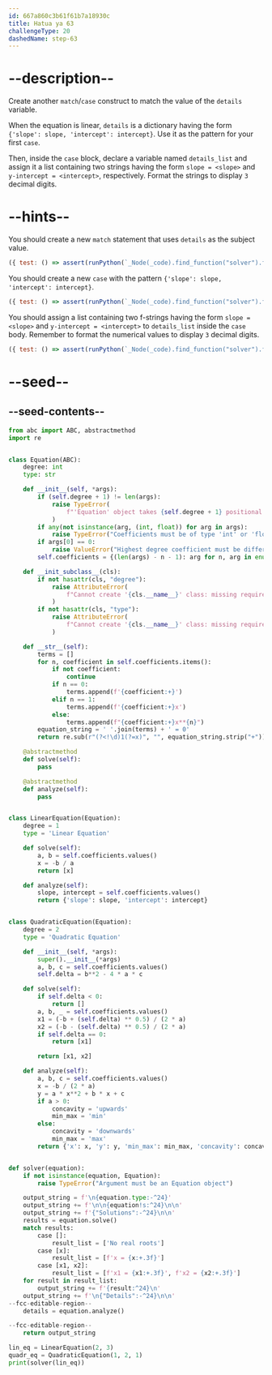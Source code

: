 ```yaml
---
id: 667a860c3b61f61b7a18930c
title: Hatua ya 63
challengeType: 20
dashedName: step-63
---
```


# --description--

Create another `match`/`case` construct to match the value of the `details` variable.

When the equation is linear, `details` is a dictionary having the form `{'slope': slope, 'intercept': intercept}`. Use it as the pattern for your first `case`.

Then, inside the `case` block, declare a variable named `details_list` and assign it a list containing two strings having the form `slope = <slope>` and `y-intercept = <intercept>`, respectively. Format the strings to display `3` decimal digits.

# --hints--

You should create a new `match` statement that uses `details` as the subject value.

```js
({ test: () => assert(runPython(`_Node(_code).find_function("solver").find_matches()[1].find_match_subject().is_equivalent("details")`)) })
```

You should create a new `case` with the pattern `{'slope': slope, 'intercept': intercept}`.

```js
({ test: () => assert(runPython(`_Node(_code).find_function("solver").find_matches()[1].find_match_cases()[0].find_case_pattern().is_equivalent("{'slope': slope, 'intercept': intercept}")`)) })
```

You should assign a list containing two f-strings having the form `slope = <slope>` and `y-intercept = <intercept>` to `details_list` inside the `case` body. Remember to format the numerical values to display `3` decimal digits.

```js
({ test: () => assert(runPython(`_Node(_code).find_function("solver").find_matches()[1].find_match_cases()[0].find_case_body().is_equivalent("details_list = [f'slope = {slope:.3f}', f'y-intercept = {intercept:.3f}']")`)) })
```

# --seed--

## --seed-contents--

```py
from abc import ABC, abstractmethod
import re


class Equation(ABC):
    degree: int
    type: str

    def __init__(self, *args):
        if (self.degree + 1) != len(args):
            raise TypeError(
                f"'Equation' object takes {self.degree + 1} positional arguments but {len(args)} were given"
            )
        if any(not isinstance(arg, (int, float)) for arg in args):
            raise TypeError("Coefficients must be of type 'int' or 'float'")
        if args[0] == 0:
            raise ValueError("Highest degree coefficient must be different from zero")
        self.coefficients = {(len(args) - n - 1): arg for n, arg in enumerate(args)}

    def __init_subclass__(cls):
        if not hasattr(cls, "degree"):
            raise AttributeError(
                f"Cannot create '{cls.__name__}' class: missing required attribute 'degree'"
            )
        if not hasattr(cls, "type"):
            raise AttributeError(
                f"Cannot create '{cls.__name__}' class: missing required attribute 'type'"
            )

    def __str__(self):
        terms = []
        for n, coefficient in self.coefficients.items():
            if not coefficient:
                continue
            if n == 0:
                terms.append(f'{coefficient:+}')
            elif n == 1:
                terms.append(f'{coefficient:+}x')
            else:
                terms.append(f"{coefficient:+}x**{n}")
        equation_string = ' '.join(terms) + ' = 0'
        return re.sub(r"(?<!\d)1(?=x)", "", equation_string.strip("+"))        

    @abstractmethod
    def solve(self):
        pass

    @abstractmethod
    def analyze(self):
        pass


class LinearEquation(Equation):
    degree = 1
    type = 'Linear Equation'

    def solve(self):
        a, b = self.coefficients.values()
        x = -b / a
        return [x]

    def analyze(self):
        slope, intercept = self.coefficients.values()
        return {'slope': slope, 'intercept': intercept}


class QuadraticEquation(Equation):
    degree = 2
    type = 'Quadratic Equation'

    def __init__(self, *args):
        super().__init__(*args)
        a, b, c = self.coefficients.values()
        self.delta = b**2 - 4 * a * c

    def solve(self):
        if self.delta < 0:
            return []
        a, b, _ = self.coefficients.values()
        x1 = (-b + (self.delta) ** 0.5) / (2 * a)
        x2 = (-b - (self.delta) ** 0.5) / (2 * a)
        if self.delta == 0:
            return [x1]

        return [x1, x2]

    def analyze(self):
        a, b, c = self.coefficients.values()
        x = -b / (2 * a)
        y = a * x**2 + b * x + c
        if a > 0:
            concavity = 'upwards'
            min_max = 'min'
        else:
            concavity = 'downwards'
            min_max = 'max'
        return {'x': x, 'y': y, 'min_max': min_max, 'concavity': concavity}


def solver(equation):
    if not isinstance(equation, Equation):
        raise TypeError("Argument must be an Equation object")

    output_string = f'\n{equation.type:-^24}'
    output_string += f'\n\n{equation!s:^24}\n\n'
    output_string += f'{"Solutions":-^24}\n\n'
    results = equation.solve()
    match results:
        case []:
            result_list = ['No real roots']
        case [x]:
            result_list = [f'x = {x:+.3f}']
        case [x1, x2]:
            result_list = [f'x1 = {x1:+.3f}', f'x2 = {x2:+.3f}']
    for result in result_list:
        output_string += f'{result:^24}\n'
    output_string += f'\n{"Details":-^24}\n\n'
--fcc-editable-region--
    details = equation.analyze()

--fcc-editable-region--
    return output_string

lin_eq = LinearEquation(2, 3)
quadr_eq = QuadraticEquation(1, 2, 1)
print(solver(lin_eq))

```
